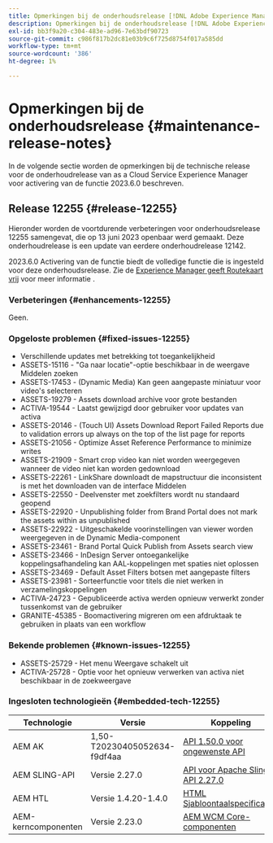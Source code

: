 ```yaml
---
title: Opmerkingen bij de onderhoudsrelease [!DNL Adobe Experience Manager] as a Cloud Service gekoppeld aan activering van 2023.6.0-functies.
description: Opmerkingen bij de onderhoudsrelease [!DNL Adobe Experience Manager] as a Cloud Service gekoppeld aan activering van 2023.6.0-functies.
exl-id: bb3f9a20-c304-483e-ad96-7e63bdf90723
source-git-commit: c986f817b2dc81e03b9c6f725d8754f017a585dd
workflow-type: tm+mt
source-wordcount: '386'
ht-degree: 1%

---
```


# Opmerkingen bij de onderhoudsrelease {#maintenance-release-notes}

In de volgende sectie worden de opmerkingen bij de technische release voor de onderhoudrelease van as a Cloud Service Experience Manager voor activering van de functie 2023.6.0 beschreven.

## Release 12255 {#release-12255}

Hieronder worden de voortdurende verbeteringen voor onderhoudsrelease 12255 samengevat, die op 13 juni 2023 openbaar werd gemaakt. Deze onderhoudrelease is een update van eerdere onderhoudrelease 12142.

2023.6.0 Activering van de functie biedt de volledige functie die is ingesteld voor deze onderhoudsrelease. Zie de [Experience Manager geeft Routekaart vrij](https://experienceleague.adobe.com/docs/experience-manager-release-information/aem-release-updates/update-releases-roadmap.html) voor meer informatie .

### Verbeteringen {#enhancements-12255}

Geen.

### Opgeloste problemen {#fixed-issues-12255}

- Verschillende updates met betrekking tot toegankelijkheid
- ASSETS-15116 - &quot;Ga naar locatie&quot;-optie beschikbaar in de weergave Middelen zoeken
- ASSETS-17453 - (Dynamic Media) Kan geen aangepaste miniatuur voor video&#39;s selecteren
- ASSETS-19279 - Assets download archive voor grote bestanden
- ACTIVA-19544 - Laatst gewijzigd door gebruiker voor updates van activa
- ASSETS-20146 - (Touch UI) Assets Download Report Failed Reports due to validation errors up always on the top of the list page for reports
- ASSETS-21056 - Optimize Asset Reference Performance to minimize writes
- ASSETS-21909 - Smart crop video kan niet worden weergegeven wanneer de video niet kan worden gedownload
- ASSETS-22261 - LinkShare downloadt de mapstructuur die inconsistent is met het downloaden van de interface Middelen
- ASSETS-22550 - Deelvenster met zoekfilters wordt nu standaard geopend
- ASSETS-22920 - Unpublishing folder from Brand Portal does not mark the assets within as unpublished
- ASSETS-22922 - Uitgeschakelde voorinstellingen van viewer worden weergegeven in de Dynamic Media-component
- ASSETS-23461 - Brand Portal Quick Publish from Assets search view
- ASSETS-23466 - InDesign Server ontoegankelijke koppelingsafhandeling kan AAL-koppelingen met spaties niet oplossen
- ASSETS-23469 - Default Asset Filters botsen met aangepaste filters
- ASSETS-23981 - Sorteerfunctie voor titels die niet werken in verzamelingskoppelingen
- ACTIVA-24723 - Gepubliceerde activa werden opnieuw verwerkt zonder tussenkomst van de gebruiker
- GRANITE-45385 - Boomactivering migreren om een afdruktaak te gebruiken in plaats van een workflow

### Bekende problemen {#known-issues-12255}

- ASSETS-25729 - Het menu Weergave schakelt uit
- ACTIVA-25728 - Optie voor het opnieuw verwerken van activa niet beschikbaar in de zoekweergave

### Ingesloten technologieën {#embedded-tech-12255}

| Technologie | Versie | Koppeling |
|---|---|---|
| AEM AK | 1,50-T20230405052634-f9df4aa | [API 1.50.0 voor ongewenste API](https://www.javadoc.io/doc/org.apache.jackrabbit/oak-api/1.50.0/index.html) |
| AEM SLING-API | Versie 2.27.0 | [API voor Apache Sling API 2.27.0](https://www.javadoc.io/doc/org.apache.sling/org.apache.sling.api/latest/index.html) |
| AEM HTL | Versie 1.4.20-1.4.0 | [HTML Sjabloontaalspecificaties](https://github.com/adobe/htl-spec) |
| AEM-kerncomponenten | Versie 2.23.0 | [AEM WCM Core-componenten](https://github.com/adobe/aem-core-wcm-components) |
